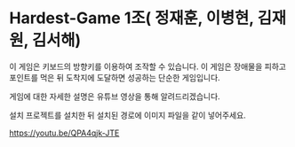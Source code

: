 # Hardest-Game 1조( 정재훈, 이병현, 김재원, 김서해)

이 게임은 키보드의 방향키를 이용하여 조작할 수 있습니다. 
이 게임은 장애물을 피하고 포인트를 먹은 뒤 도착지에 도달하면 성공하는 단순한 게임입니다.

게임에 대한 자세한 설명은 유튜브 영상을 통해 알려드리겠습니다.

설치 프로젝트를 설치한 뒤 설치된 경로에 이미지 파일을 같이 넣어주세요.

https://youtu.be/QPA4qjk-JTE
